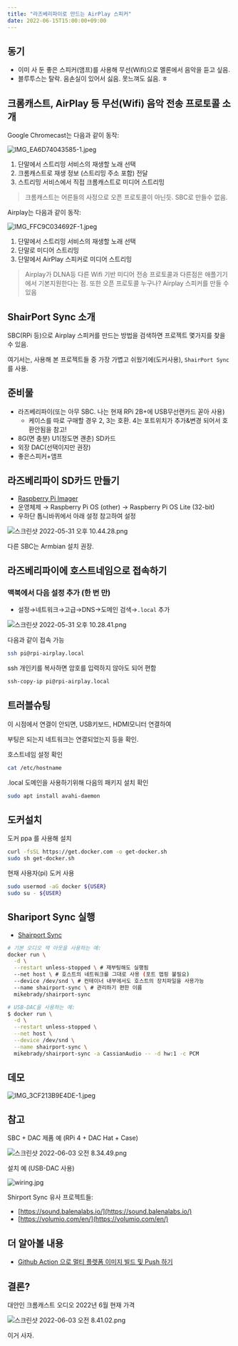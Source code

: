 ```yaml
---
title: "라즈베리파이로 만드는 AirPlay 스피커"
date: 2022-06-15T15:00:00+09:00
---
```


## 동기

- 이미 사 둔 좋은 스피커(앰프)를 사용해 무선(Wifi)으로 멜론에서 음악을 듣고 싶음.
- 블루투스는 탈락. 음손실이 있어서 싫음. 못느껴도 싫음. ㅎ

## 크롬캐스트, AirPlay 등 무선(Wifi) 음악 전송 프로토콜 소개

Google Chromecast는 다음과 같이 동작:

![IMG_EA6D74043585-1.jpeg](/img/20220615_make_airplay_speaker_with_rpi/IMG_EA6D74043585-1.jpeg)

1. 단말에서 스트리밍 서비스의 재생할 노래 선택
2. 크롬캐스트로 재생 정보 (스트리밍 주소 포함) 전달
3. 스트리밍 서비스에서 직접 크롬캐스트로 미디어 스트리밍

> 크롬캐스트는 어른들의 사정으로 오픈 프로토콜이 아닌듯. SBC로 만들수 없음.

Airplay는 다음과 같이 동작:

![IMG_FFC9C034692F-1.jpeg](/img/20220615_make_airplay_speaker_with_rpi/IMG_FFC9C034692F-1.jpeg)

1. 단말에서 스트리밍 서비스의 재생할 노래 선택
2. 단말로 미디어 스트리밍
3. 단말에서 AirPlay 스피커로 미디어 스트리밍

> Airplay가 DLNA등 다른 Wifi 기반 미디어 전송 프로토콜과 다른점은 애플기기에서 기본지원한다는 점. 또한 오픈 프로토콜 누구나? Airplay 스피커를 만들 수 있음

## ShairPort Sync 소개

SBC(RPi 등)으로 Airplay 스피커를 만드는 방법을 검색하면 프로젝트 몇가지를 찾을 수 있음.

여기서는, 사용해 본 프로젝트들 중 가장 가볍고 쉬웠기에(도커사용), `ShairPort Sync` 를 사용.

## 준비물

- 라즈베리파이(또는 아무 SBC. 나는 현재 RPi 2B+에 USB무선랜카드 꼳아 사용)
  - 케이스를 따로 구매할 경우 2, 3는 호환. 4는 포트위치가 추가&변경 되어서 호환안됨을 참고!
- 8G(면 충분) U1(정도면 괜춘) SD카드
- 외장 DAC(선택이지만 권장)
- 좋은스피커+앰프

## 라즈베리파이 SD카드 만들기

- [Raspberry Pi Imager](https://www.raspberrypi.com/software/)
- 운영체제 → Raspberry Pi OS (other) → Raspberry Pi OS Lite (32-bit)
- 우하단 톱니바퀴에서 아래 설정 참고하여 설정

![스크린샷 2022-05-31 오후 10.44.28.png](/img/20220615_make_airplay_speaker_with_rpi/20220531-104428.png)

다른 SBC는 Armbian 설치 권장.

## 라즈베리파이에 호스트네임으로 접속하기

### 맥북에서 다음 설정 추가 (한 번 만)

- 설정→네트워크→고급→DNS→도메인 검색→`.local` 추가

![스크린샷 2022-05-31 오후 10.28.41.png](/img/20220615_make_airplay_speaker_with_rpi/20220531-102841.png)

다음과 같이 접속 가능

```bash
ssh pi@rpi-airplay.local
```

ssh 개인키를 복사하면 암호를 입력하지 않아도 되어 편함

```bash
ssh-copy-ip pi@rpi-airplay.local
```

## 트러블슈팅

이 시점에서 연결이 안되면, USB키보드, HDMI모니터 연결하여

부팅은 되는지 네트워크는 연결되었는지 등을 확인.

호스트네임 설정 확인

```bash
cat /etc/hostname
```

.local 도메인을 사용하기위해 다음의 패키지 설치 확인

```bash
sudo apt install avahi-daemon
```

## 도커설치

도커 ppa 를 사용해 설치

```bash
curl -fsSL https://get.docker.com -o get-docker.sh
sudo sh get-docker.sh
```

현재 사용자(pi) 도커 사용

```bash
sudo usermod -aG docker ${USER}
sudo su - ${USER}
```

## Shariport Sync 실행

- [Shairport Sync](https://github.com/mikebrady/shairport-sync)

```bash
# 기본 오디오 잭 아웃을 사용하는 예:
docker run \
  -d \
  --restart unless-stopped \ # 재부팅해도 실행됨
  --net host \ # 호스트의 네트워크를 그대로 사용 (포트 맵핑 불필요)
  --device /dev/snd \ # 컨테이너 내부에서도 호스트의 장치파일을 사용가능
  --name shairport-sync \ # 관리하기 편한 이름
  mikebrady/shairport-sync

# USB-DAC을 사용하는 예:
$ docker run \
  -d \
  --restart unless-stopped \
  --net host \
  --device /dev/snd \
  --name shairport-sync \
  mikebrady/shairport-sync -a CassianAudio -- -d hw:1 -c PCM
```

## 데모

![IMG_3CF213B9E4DE-1.jpeg](/img/20220615_make_airplay_speaker_with_rpi/IMG_3CF213B9E4DE-1.jpeg)

## 참고

SBC + DAC 제품 예 (RPi 4 + DAC Hat + Case)

![스크린샷 2022-06-03 오전 8.34.49.png](/img/20220615_make_airplay_speaker_with_rpi/20220603-083449.png)

설치 예 (USB-DAC 사용)

![wiring.jpg](/img/20220615_make_airplay_speaker_with_rpi/wiring.jpg)

Shirport Sync 유사 프로젝트들:

- [https://sound.balenalabs.io/](https://sound.balenalabs.io/)
- [https://volumio.com/en/](https://volumio.com/en/)

## 더 알아볼 내용

- [Github Action 으로 멀티 플렛폼 이미지 빌드 및 Push 하기](https://github.com/docker/build-push-action/blob/master/docs/advanced/multi-platform.md)

## 결론?

대안인 크롬캐스트 오디오 2022년 6월 현재 가격

![스크린샷 2022-06-03 오전 8.41.02.png](/img/20220615_make_airplay_speaker_with_rpi/20220603-084102.png)

이거 사자.
